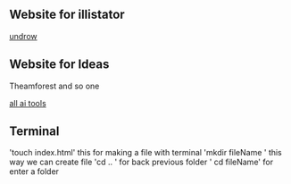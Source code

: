 ## Website for illistator 
[undrow](undraw.co)

## Website for Ideas
Theamforest and so one 

[all ai tools ](https://www.futurepedia.io/)

## Terminal 
'touch index.html' this for making a file with terminal 
'mkdir fileName ' this way we can create file 
'cd .. ' for back previous folder 
' cd fileName' for enter a folder